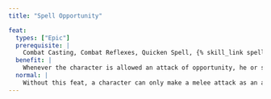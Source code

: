 ```yaml
---
title: "Spell Opportunity"

feat:
  types: ["Epic"]
  prerequisite: |
    Combat Casting, Combat Reflexes, Quicken Spell, {% skill_link spellcraft %} 25 ranks.
  benefit: |
    Whenever the character is allowed an attack of opportunity, he or she may cast (and attack with) a touch spell as the character's attack of opportunity. This incurs attacks of opportunity just as if the character had cast the spell normally.
  normal: |
    Without this feat, a character can only make a melee attack as an attack of opportunity.
---
```

